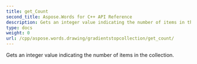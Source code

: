 ```yaml
---
title: get_Count
second_title: Aspose.Words for C++ API Reference
description: Gets an integer value indicating the number of items in the collection. 
type: docs
weight: 0
url: /cpp/aspose.words.drawing/gradientstopcollection/get_count/
---
```


Gets an integer value indicating the number of items in the collection. 

